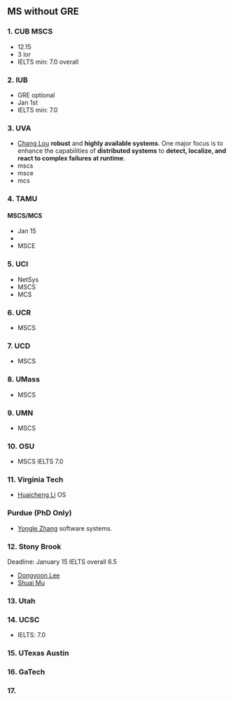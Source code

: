 ## MS without GRE
### 1. CUB MSCS
- 12.15
- 3 lor
- IELTS min: 7.0 overall
### 2. IUB
- GRE optional
- Jan 1st
- IELTS min: 7.0
### 3. UVA
- [Chang Lou](https://changlousys.github.io/about/) **robust** and **highly available systems**. One major focus is to enhance the capabilities of **distributed systems** to **detect, localize, and react to complex failures at runtime**.
- mscs
- msce
- mcs
### 4. TAMU 
#### MSCS/MCS
- Jan 15
- 
- MSCE
### 5. UCI
- NetSys
- MSCS
- MCS
### 6. UCR
- MSCS
### 7. UCD
- MSCS
### 8. UMass
- MSCS
### 9. UMN
- MSCS
### 10. OSU
- MSCS IELTS 7.0
### 11. Virginia Tech
- [Huaicheng Li](https://huaicheng.github.io/) OS
### Purdue (PhD Only)
- [Yongle Zhang](https://yonglezh-purdue.github.io/) software systems.
### 12. Stony Brook
Deadline: January 15
IELTS overall 6.5
- [Dongyoon Lee](https://www3.cs.stonybrook.edu/~dongyoon/students.html)
- [Shuai Mu](mpaxos.com)
### 13. Utah
### 14. UCSC
- IELTS: 7.0
### 15. UTexas Austin
### 16. GaTech
### 17. 